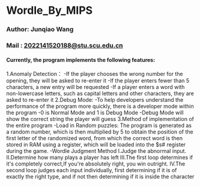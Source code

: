 # Wordle_By_MIPS
### Author: Junqiao Wang
### Mail : 2022141520188@stu.scu.edu.cn
#### Currently, the program implements the following features:

1.Anomaly Detection：
-If the player chooses the wrong number for the opening, they will be asked to re-enter it
-If the player enters fewer than 5 characters, a new entry will be requested
-If a player enters a word with non-lowercase letters, such as capital letters and other characters, they are asked to re-enter it
2.Debug Mode:
-To help developers understand the performance of the program more quickly, there is a developer mode within the program
-0 is Normal Mode and 1 is Debug Mode
-Debug Mode will show the correct string the player will guess
3.Method of implementation of the entire program
-Load in Random puzzles:
The program is generated as a random number, which is then multiplied by 5 to obtain the position of the first letter of the randomized word, from which the correct word is then stored in RAM using a register, which will be loaded into the $s# register during the game.
-Wordle Judgment Method
Ⅰ.Judge the abnormal input.
Ⅱ.Determine how many plays a player has left
Ⅲ.The first loop determines if it's completely correct,If you're absolutely right, you win outright.
Ⅳ.The second loop judges each input individually, first determining if it is of exactly the right type, and if not then determining if it is inside the character

